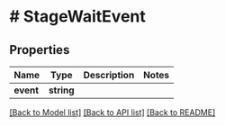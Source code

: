 # # StageWaitEvent

## Properties

Name | Type | Description | Notes
------------ | ------------- | ------------- | -------------
**event** | **string** |  |

[[Back to Model list]](../../README.md#models) [[Back to API list]](../../README.md#endpoints) [[Back to README]](../../README.md)
